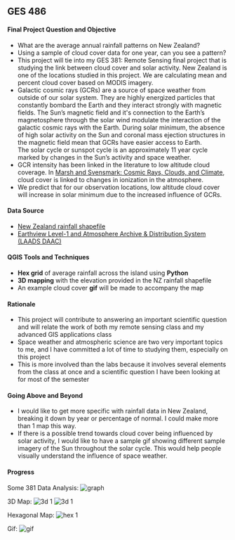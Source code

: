 ## GES 486

#### Final Project Question and Objective
- What are the average annual rainfall patterns on New Zealand?
- Using a sample of cloud cover data for one year, can you see a pattern?
- This project will tie into my GES 381: Remote Sensing final project that is studying the link between cloud cover and
solar activity. New Zealand is one of the locations studied in this project. We are calculating mean and percent cloud cover
based on MODIS imagery.
- Galactic cosmic rays (GCRs) are a source of space weather from outside of our solar system. 
They are highly energized particles that constantly bombard the Earth and they interact strongly with magnetic fields. 
The Sun’s magnetic field and it's connection to the Earth’s magnetosphere through the solar wind modulate the interaction 
of the galactic cosmic rays with the Earth. During solar minimum, the absence of high solar activity on the Sun and 
coronal mass ejection structures in the magnetic field mean that GCRs have easier access to Earth.  
The solar cycle or sunspot cycle is an approximately 11 year cycle marked by changes in the Sun’s activity and space weather.
- GCR intensity has been linked in the literature to low altitude cloud coverage. 
In [Marsh and Svensmark: Cosmic Rays, Clouds, and Climate](https://link.springer.com/content/pdf/10.1023%2FA%3A1026723423896.pdf), 
cloud cover is linked to changes in ionization in the atmosphere.
- We predict that for our observation locations, low altitude cloud cover will increase in solar minimum due to the 
increased influence of GCRs.

#### Data Source
- [New Zealand rainfall shapefile](https://koordinates.com/layer/305-nz-rainfall/)
- [Earthview Level-1 and Atmosphere Archive & Distribution System (LAADS DAAC)](https://ladsweb.modaps.eosdis.nasa.gov/)

#### QGIS Tools and Techniques
- **Hex grid** of average rainfall across the island using **Python**
- **3D mapping** with the elevation provided in the NZ rainfall shapefile
- An example cloud cover **gif** will be made to accompany the map

#### Rationale
- This project will contribute to answering an important scientific question and will relate the work of both my remote sensing
class and my advanced GIS applications class
- Space weather and atmospheric science are two very important topics to me, and I have committed a lot of time to
studying them, especially on this project
- This is more involved than the labs because it involves several elements from the class at once and a scientific question
I have been looking at for most of the semester

#### Going Above and Beyond
- I would like to get more specific with rainfall data in New Zealand, breaking it down by year or percentage of normal.
I could make more than 1 map this way.
- If there is a possible trend towards cloud cover being influenced by solar activity, I would like to have a sample gif showing 
different sample imagery of the Sun throughout the solar cycle. This would help people visually understand the influence 
of space weather.

#### Progress
Some 381 Data Analysis:
![graph](https://maryaro.github.io/final_project/nz_chart.png "NZ Excel")


3D Map:
![3d 1](https://maryaro.github.io/final_project/3d_zoom_1.PNG "3d 1")
![3d 1](https://maryaro.github.io/final_project/3d_zoom_2.PNG "3d 2")

Hexagonal Map:
![hex 1](https://maryaro.github.io/final_project/nz_hex_1.JPG "hex 1")

Gif:
![gif](https://maryaro.github.io/final_project/NZ_2001.gif "gif")
